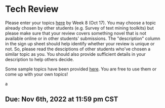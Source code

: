 # Tech Review

Please enter your topics [here](https://docs.google.com/spreadsheets/d/1hWAyxd82FcitN9eG3yMW6ckq6l1VASBtYWpaPbywMPc/edit?usp=sharing) by Week 8 (Oct 17). You may choose a topic already chosen by other students (e.g. Survey of text mining toolkits) but please make sure that your review covers something novel that is not available online or in other students' submissions. The "description" column in the sign up sheet should help identify whether your review is unique or not. So, please read the desciptions of other students who've chosen a similar topic as you. You should also provide sufficient details in your description to help others decide.


Some sample topics have been provided [here](https://docs.google.com/spreadsheets/d/1yeKm8hJbyRGhiUDvZv9-S3Zzu5hDtET-O6Yeci-VPOs/edit?usp=sharing). You are free to use them or come up with your own topics!

a

## Due: Nov 6th, 2022 at 11:59 pm CST

